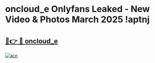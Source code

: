 # oncloud_e Onlyfans Leaked - New Video & Photos March 2025 !aptnj

# <h2><a href="https://k48b0e.iuczelnia.edu.pl?title=oncloud_e&ref=aptnj">🔗👉 🔴 oncloud_e</a></h2>

[![acn](https://github.com/user-attachments/assets/0f9c940e-d8b0-45ae-aac7-cd30a18b3e1c)](https://k48b0e.iuczelnia.edu.pl?title=oncloud_e&ref=aptnj)

